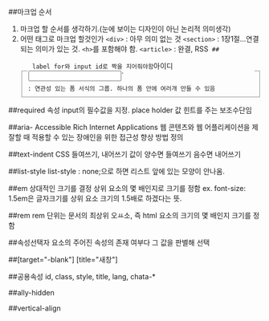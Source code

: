 ##마크업 순서
1. 마크업 할 순서를 생각하기.(눈에 보이는 디자인이 아닌 논리적 의미생각)
2. 어떤 태그로 마크업 할것인가 
`<div>` : 아무 의미 없는 것
`<section>` : 1장1절...연결되는 의미가 있는 것. `<h>`를 포함해야 함.
`<article>` : 완결, RSS`
##`<form>`
`<fieldset>` : 연관성 있는 폼 서식의 그룹. 하나의 폼 안에 여러개 만들 수 있음
`<legend>` 
label for와 input id로 짝을 지어줘야함
`<label for="user-email">아이디</label>`
`<input type="text" id="user-email">`

##required 속성
input의 필수값을 지정. place holder 값 힌트를 주는 보조수단임

##aria-
Accessible Rich Internet Applications
웹 콘텐츠와 웹 어플리케이션을 제잘할 때 적용할 수 있는 장애인을 위한 접근성 향상 방법 정의

##text-indent
CSS 들여쓰기, 내어쓰기
값이 양수면 들여쓰기 음수면 내어쓰기

##list-style
list-style : none;으로 하면 리스트 앞에 있는 모양이 안나옴.

##em
상대적인 크기를 결정
상위 요소의 몇 배인지로 크기를 정함
ex. font-size: 1.5em은 글자크기를 상위 요소 크기의 1.5배로 하겠다는 뜻.

##rem
rem 단위는 문서의 최상위 오ㅛ소, 즉 html 요소의 크기의 몇 배인지 크기를 정함

##속성선택자
요소의 주어진 속성의 존재 여부다 그 값을 판별해 선택

##[target="-blank"] [title="새창"]


##공용속성
id, class, style, title, lang, chata-*

##ally-hidden

##vertical-align